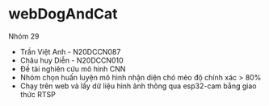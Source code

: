 # webDogAndCat
Nhóm 29
- Trần Việt Anh - N20DCCN087
- Châu huy Diễn - N20DCCN010
- Đề tài nghiên cứu mô hình CNN
- Nhóm chọn huấn luyện mô hình nhận diện chó mèo độ chính xác > 80%
- Chạy trên web và lấy dữ liệu hình ảnh thông qua esp32-cam bằng giao thức RTSP
